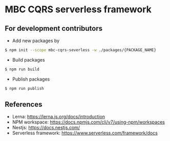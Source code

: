 # MBC CQRS serverless framework

## For development contributors

- Add new packages by

```bash
$ npm init --scope mbc-cqrs-severless -w ./packages/{PACKAGE_NAME}
```

- Build packages

```bash
$ npm run build
```

- Publish packages

```bash
$ npm run publish
```

## References

- Lerna: https://lerna.js.org/docs/introduction
- NPM workspace: https://docs.npmjs.com/cli/v7/using-npm/workspaces
- Nestjs: https://docs.nestjs.com/
- Serverless framework: https://www.serverless.com/framework/docs
